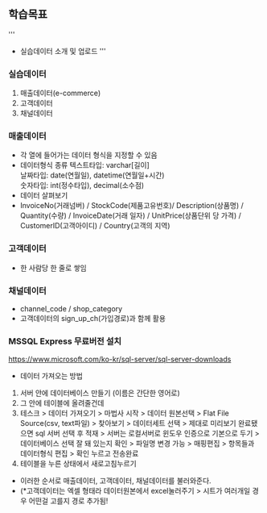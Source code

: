 ## 학습목표
'''
- 실습데이터 소개 및 업로드
'''

### 실습데이터
1. 매출데이터(e-commerce)
2. 고객데이터
3. 채널데이터

### 매출데이터
- 각 열에 들어가는 데이터 형식을 지정할 수 있음
- 데이터형식 종류
  텍스트타입: varchar[길이] <br>
  날짜타입: date(연월일), datetime(연월일+시간) <br>
  숫자타입: int(정수타입), decimal(소수점) <br>
- 데이터 살펴보기
- InvoiceNo(거래넘버) / StockCode(제품고유번호)/ Description(상품명) / <br>
Quantity(수량) / InvoiceDate(거래 일자) / UnitPrice(상품단위 당 가격) / CustomerID(고객아이디) / Country(고객의 지역)

### 고객데이터
- 한 사람당 한 줄로 쌓임

### 채널데이터
- channel_code / shop_category
- 고객데이터의 sign_up_ch(가입경로)과 함께 활용

### MSSQL Express 무료버전 설치 <br>
https://www.microsoft.com/ko-kr/sql-server/sql-server-downloads
- 데이터 가져오는 방법
1. 서버 안에 데이터베이스 만들기 (이름은 간단한 영어로)
2. 그 안에 테이블에 올려줄건데
3. 테스크 > 데이터 가져오기 > 마법사 시작 > 데이터 원본선택 > Flat File Source(csv, text파일) > 찾아보기 > 데이터세트 선택 > 
 제대로 미리보기 완료됐으면 sql 서버 선택 후 적재 > 서버는 로컬서버로 윈도우 인증으로 기본으로 두기 > 데이터베이스 선택 잘 돼 있는지 확인 > 파일명 변경 가능 > 매핑편집 > 항목들과 데이터형식 편집 > 확인 누르고 전송완료
4. 테이블을 누른 상태에서 새로고침누르기

- 이러한 순서로 매출데이터, 고객데이터, 채널데이터를 불러와준다.
- (*고객데이터는 엑셀 형태라 데이터원본에서 excel눌러주기 > 시트가 여러개일 경우 어떤걸 고를지 경로 추가됨!
